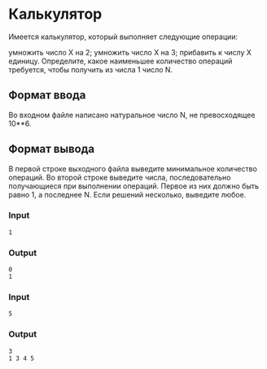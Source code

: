 # Калькулятор
Имеется калькулятор, который выполняет следующие операции:

умножить число X на 2;
умножить число X на 3;
прибавить к числу X единицу.
Определите, какое наименьшее количество операций требуется, чтобы получить из числа 1 число N.

## Формат ввода
Во входном файле написано натуральное число N, не превосходящее 10**6.

## Формат вывода
В первой строке выходного файла выведите минимальное количество операций. Во второй строке выведите числа, последовательно получающиеся при выполнении операций. 
Первое из них должно быть равно 1, а последнее N. Если решений несколько, выведите любое.

### Input
```text
1
```

### Output
```text
0
1
```

### Input
```text
5
```

### Output
```text
3
1 3 4 5
```